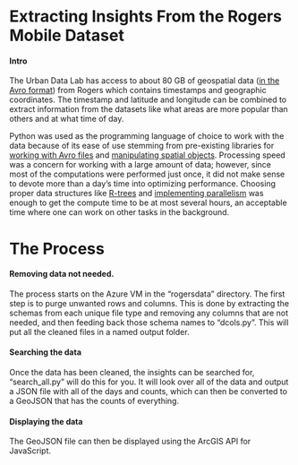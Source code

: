# Extracting Insights From the Rogers Mobile Dataset 
#### Intro 
The Urban Data Lab has access to about 80 GB of geospatial data ([in the Avro format](https://en.wikipedia.org/wiki/Apache_Avro)) from Rogers which contains timestamps and geographic coordinates. The timestamp and latitude and longitude can be combined to extract information from the datasets like what areas are more popular than others and at what time of day. 

Python was used as the programming language of choice to work with the data because of its ease of use stemming from pre-existing libraries for [working with Avro files](https://avro.apache.org/docs/current/gettingstartedpython.html) and [manipulating spatial objects](https://shapely.readthedocs.io/en/stable/manual.html). Processing speed was a concern for working with a large amount of data; however, since most of the computations were performed just once, it did not make sense to devote more than a day’s time into optimizing performance. Choosing proper data structures like [R-trees](https://stackoverflow.com/questions/53224490/how-can-i-look-up-a-polygon-that-contains-a-point-fast-given-all-polygons-are-a) and [implementing parallelism](https://docs.python.org/3/library/multiprocessing.html) was enough to get the compute time to be at most several hours, an acceptable time where one can work on other tasks in the background. 

# The Process 
#### Removing data not needed. 
The process starts on the Azure VM in the “rogersdata” directory. The first step is to purge unwanted rows and columns. This is done by extracting the schemas from each unique file type and removing any columns that are not needed, and then feeding back those schema names to “dcols.py”. This will put all the cleaned files in a named output folder. 

#### Searching the data
Once the data has been cleaned, the insights can be searched for, “search_all.py” will do this for you. It will look over all of the data and output a JSON file with all of the days and counts, which can then be converted to a GeoJSON that has the counts of everything. 

#### Displaying the data 
The GeoJSON file can then be displayed using the ArcGIS API for JavaScript. 


 
